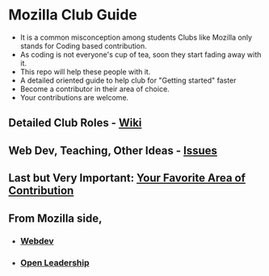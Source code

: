 # Mozilla Club Guide

- It is a common misconception among students Clubs like Mozilla only stands for Coding based contribution.
- As coding is not everyone's cup of tea, soon they start fading away with it.
- This repo will help these people with it.
- A detailed oriented guide to help club for "Getting started" faster
- Become a contributor in their area of choice.
- Your contributions are welcome.

## Detailed Club Roles - [Wiki](https://github.com/ramlaxman/Mozilla-Club-Guide/wiki)
## Web Dev, Teaching, Other Ideas - [Issues](https://github.com/ramlaxman/Mozilla-Club-Guide/issues)
## Last but Very Important: [Your Favorite Area of Contribution](http://whatcanidoformozilla.org)

## From Mozilla side,
- ### [Webdev](https://mozilla.github.io/webdev/)
- ### [Open Leadership](https://mozilla.github.io/open-leadership-training-series/)
